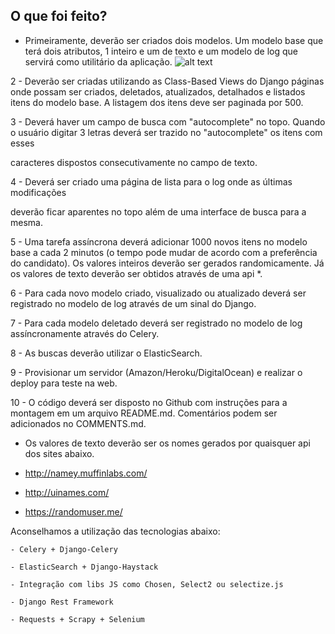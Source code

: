 
## O que foi feito?



- Primeiramente, deverão ser criados dois modelos. Um modelo base que terá dois atributos, 1 inteiro e um de texto e um modelo de log que servirá como utilitário da aplicação. ![alt text][done]



2 - Deverão ser criadas utilizando as Class-Based Views do Django páginas onde possam ser criados, deletados, atualizados, detalhados e listados itens do modelo base. A listagem dos itens deve ser paginada por 500.

3 - Deverá haver um campo de busca com "autocomplete" no topo. Quando o usuário digitar 3 letras deverá ser trazido no "autocomplete" os itens com esses

caracteres dispostos consecutivamente no campo de texto.

4 - Deverá ser criado uma página de lista para o log onde as últimas modificações

deverão ficar aparentes no topo além de uma interface de busca para a mesma.

5 - Uma tarefa assíncrona deverá adicionar 1000 novos itens no modelo base a cada 2 minutos (o tempo pode mudar de acordo com a preferência do candidato). Os valores inteiros deverão ser gerados randomicamente. Já os valores de texto deverão ser obtidos através de uma api *.

6 - Para cada novo modelo criado, visualizado ou atualizado deverá ser registrado no modelo de log através de um sinal do Django.

7 - Para cada modelo deletado deverá ser registrado no modelo de log assíncronamente através do Celery.

8 - As buscas deverão utilizar o ElasticSearch.

9 - Provisionar um servidor (Amazon/Heroku/DigitalOcean) e realizar o deploy para teste na web.

10 - O código deverá ser disposto no Github com instruções para a montagem em um arquivo README.md. Comentários podem ser adicionados no COMMENTS.md.

* Os valores de texto deverão ser os nomes gerados por quaisquer api dos sites abaixo.

- http://namey.muffinlabs.com/

- http://uinames.com/

- https://randomuser.me/

Aconselhamos a utilização das tecnologias abaixo:

    - Celery + Django-Celery

    - ElasticSearch + Django-Haystack

    - Integração com libs JS como Chosen, Select2 ou selectize.js

    - Django Rest Framework

    - Requests + Scrapy + Selenium



[done]: http://interactive.snm.org/img/icons/application_basics/16x16/plain_gif/check.gif